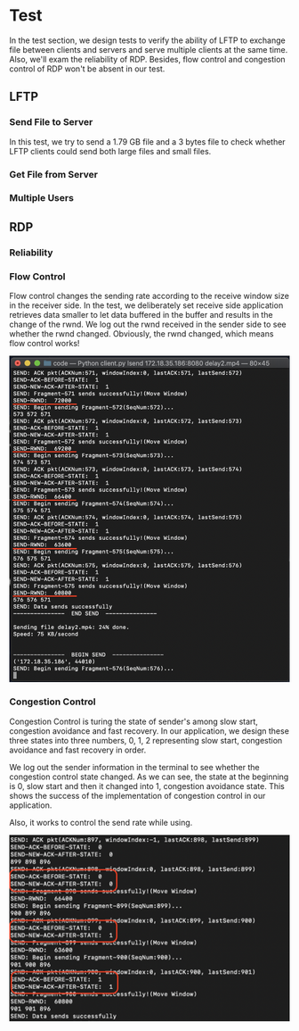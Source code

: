 # Test

In the test section, we design tests to verify the ability of LFTP to exchange file between clients and servers and serve multiple clients at the same time. Also, we'll exam the reliability of RDP. Besides, flow control and congestion control of RDP won't be absent in our test.

## LFTP

### Send File to Server

In this test, we try to send a 1.79 GB file and a 3 bytes file to check whether LFTP clients could send both large files and small files.

### Get File from Server

### Multiple Users

## RDP

### Reliability

### Flow Control

Flow control changes the sending rate according to the receive window size in the receiver side. In the test, we deliberately set receive side application retrieves data smaller to let data buffered in the buffer and results in the change of the rwnd. We log out the rwnd received in the sender side to see whether the rwnd changed. Obviously, the rwnd changed, which means flow control works!

![Flow Control](Assets/flow-control.png)

### Congestion Control

Congestion Control is turing the state of sender's among slow start, congestion avoidance and fast recovery. In our application, we design these three states into three numbers, 0, 1, 2 representing slow start, congestion avoidance and fast recovery in order.

We log out the sender information in the terminal to see whether the congestion control state changed. As we can see, the state at the beginning is 0, slow start and then it changed into 1, congestion avoidance state. This shows the success of the implementation of congestion control in our application.

Also, it works to control the send rate while using.

![Congestion Control](Assets/congestion-control.png)